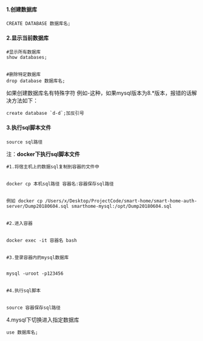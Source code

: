 #### 1.创建数据库

```
CREATE DATABASE 数据库名;
```

#### 2.显示当前数据库

```
#显示所有数据库
show databases;


#删除特定数据库
drop database 数据库名;
```

如果创建数据库名有特殊字符 例如-这种，如果mysql版本为8.\*版本，报错的话解决方法如下：

    create database `d-d`;加反引号

#### 3.执行sql脚本文件

```
source sql路径
```

注：**docker下执行sql脚本文件**

```
#1.将宿主机上的数据sql复制到容器的文件中


docker cp 本机sql路径 容器名:容器保存sql路径


例如 docker cp /Users/x/Desktop/ProjectCode/smart-home/smart-home-auth-server/Dump20180604.sql smarthome-mysql:/opt/Dump20180604.sql


#2.进入容器


docker exec -it 容器名 bash


#3.登录容器内的mysql数据库


mysql -uroot -p123456


#4.执行sql脚本


source 容器保存sql路径
```

4.mysql下切换进入指定数据库

```
use 数据库名;
```

  


